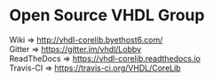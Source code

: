 # Open Source VHDL Group

Wiki => http://vhdl-corelib.byethost6.com/  
Gitter => https://gitter.im/vhdl/Lobby  
ReadTheDocs => https://vhdl-corelib.readthedocs.io  
Travis-CI => https://travis-ci.org/VHDL/CoreLib

